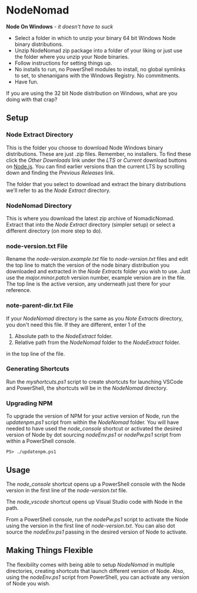 # NodeNomad

**Node On Windows** *- it doesn't have to suck*

- Select a folder in which to unzip your binary 64 bit Windows Node binary distributions.
- Unzip NodeNomad zip package into a folder of your liking or just use the folder where you unzip your Node binaries.
- Follow instructions for setting things up.
- No installs to run, no PowerShell modules to install, no global symlinks to set, to shenanigans with the Windows Registry. No commitments.
- Have fun.

If you are using the 32 bit Node distribution on Windows, what are you doing with that crap?

## Setup

### Node Extract Directory

This is the folder you choose to download Node Windows binary distributions. These are just .zip files. Remember, no installers. To find these click the *Other Downloads* link under the *LTS* or *Current* download buttons on [Node.js](https://nodejs.org/). You can find earlier versions than the current LTS by scrolling down and finding the *Previous Releases* link.

The folder that you select to download and extract the binary distributions we'll refer to as the *Node Extract* directory.

### NodeNomad Directory

This is where you download the latest zip archive of NomadicNomad. Extract that into the *Node Extract* directory (simpler setup) or select a different directory (on more step to do).

### node-version.txt File

Rename the *node-version.example.txt* file to *node-version.txt* files and edit the top line to match the version of the node binary distribution you downloaded and extracted in the *Node Extracts* folder you wish to use. Just use the *major.minor.patch* version number, example version are in the file. The top line is the active version, any underneath just there for your reference.

### note-parent-dir.txt File

If your *NodeNomad* directory is the same as you *Note Extracts* directory, you don't need this file. If they are different, enter 1 of the

1. Absolute path to the *NodeExtract* folder.
2. Relative path from the *NodeNomad* folder to the *NodeExtract* folder.

in the top line of the file.

### Generating Shortcuts

Run the *myshortcuts.ps1* script to create shortcuts for launching VSCode and PowerShell, the shortcuts will be in the *NodeNomad* directory.

### Upgrading NPM

To upgrade the version of NPM for your active version of Node, run the *updatenpm.ps1* script from within the *NodeNomad* folder. You will have needed to have used the *node_console* shortcut or activated the desired version of Node by dot sourcing *nodeEnv.ps1* or *nodePw.ps1* script from within a PowerShell console.

```console
PS> ./updatenpm.ps1
```



## Usage

The *node_console* shortcut opens up a PowerShell console with the Node version in the first line of the *node-version.txt* file.

The *node_vscode* shortcut opens up Visual Studio code with Node in the path.

From a PowerShell console, run the *nodePw.ps1* script to activate the Node using the version in the first line of *node-version.txt*. You can also dot source the *nodeEnv.ps1* passing in the desired version of Node to activate.

## Making Things Flexible

The flexibility comes with being able to setup *NodeNomad* in multiple directories, creating shortcuts that launch different version of Node. Also, using the *nodeEnv.ps1* script from PowerShell, you can activate any version of Node you wish.
